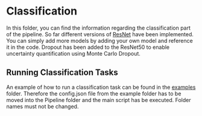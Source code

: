 # Classification

In this folder, you can find the information regarding the classification part of the pipeline. So far different versions of [ResNet](https://arxiv.org/pdf/1512.03385.pdf) have been implemented. You can simply add more models by adding your own model and reference it in the code.
Dropout has been added to the ResNet50 to enable uncertainty quantification using Monte Carlo Dropout.

## Running Classification Tasks

An example of how to run a classification task can be found in the [examples](examples) folder. Therefore the config.json file from the example folder has to be moved into the Pipeline folder and the main script has be executed.
Folder names must not be changed.